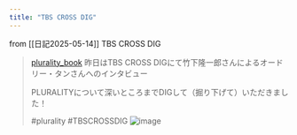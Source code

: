 ```yaml
---
title: "TBS CROSS DIG"
---
```


from [[日記2025-05-14]]
TBS CROSS DIG
> [plurality_book](https://x.com/plurality_book/status/1922567972826026435) 昨日はTBS CROSS DIGにて竹下隆一郎さんによるオードリー・タンさんへのインタビュー
>
>  PLURALITYについて深いところまでDIGして（掘り下げて）いただきました！
>
>  #plurality
>  #TBSCROSSDIG
>  ![image](https://pbs.twimg.com/media/Gq5VPOGbIAADIKS?format=jpg&name=small#.png)

